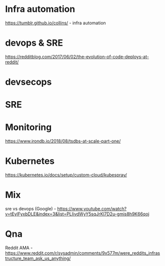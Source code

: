 # Infra automation
https://tumblr.github.io/collins/ - infra automation

# devops & SRE
https://redditblog.com/2017/06/02/the-evolution-of-code-deploys-at-reddit/


# devsecops

# SRE

# Monitoring
https://www.irondb.io/2018/08/tsdbs-at-scale-part-one/

# Kubernetes
https://kubernetes.io/docs/setup/custom-cloud/kubespray/

# Mix
sre vs devops (Google) - https://www.youtube.com/watch?v=tEylFyxbDLE&index=3&list=PLIivdWyY5sqJrKl7D2u-gmis8h9K66qoj

# Qna
Reddit AMA - https://www.reddit.com/r/sysadmin/comments/9x577m/were_reddits_infrastructure_team_ask_us_anything/
